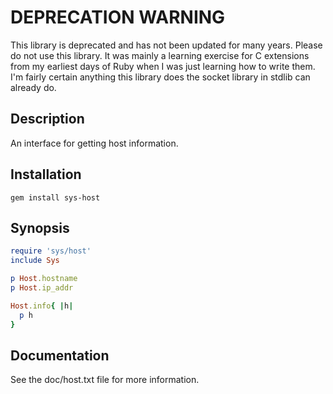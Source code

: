 # DEPRECATION WARNING
This library is deprecated and has not been updated for many years. Please do
not use this library. It was mainly a learning exercise for C extensions from my
earliest days of Ruby when I was just learning how to write them. I'm fairly
certain anything this library does the socket library in stdlib can already do.

## Description
An interface for getting host information.

## Installation
`gem install sys-host`

## Synopsis
```ruby
require 'sys/host'
include Sys

p Host.hostname
p Host.ip_addr

Host.info{ |h|
  p h
}
```

## Documentation
See the doc/host.txt file for more information.
